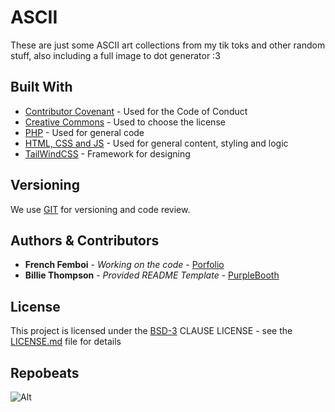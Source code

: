 # ASCII

These are just some ASCII art collections from my tik toks and other random stuff, also including a full image to dot generator :3

## Built With

  - [Contributor Covenant](https://www.contributor-covenant.org/) - Used
    for the Code of Conduct
  - [Creative Commons](https://creativecommons.org/) - Used to choose
    the license
  - [PHP](https://www.php.net/) - Used for general code
  - [HTML, CSS and JS](https://www.w3schools.com/html/) - Used for general content, styling and logic
  - [TailWindCSS](https://tailwindcss.com) - Framework for designing

## Versioning

We use [GIT](https://git-scm.com/) for versioning and code review.

## Authors & Contributors

  - **French Femboi** - *Working on the code* - [Porfolio](https://catpawz.net)
  - **Billie Thompson** - *Provided README Template* - [PurpleBooth](https://github.com/PurpleBooth)

## License

This project is licensed under the [BSD-3](LICENSE)
CLAUSE LICENSE - see the [LICENSE.md](LICENSE) file for
details

## Repobeats
![Alt](https://repobeats.axiom.co/api/embed/35825f20f9d8de54aae71fb7075029519f1b0916.svg "Repobeats analytics image")

